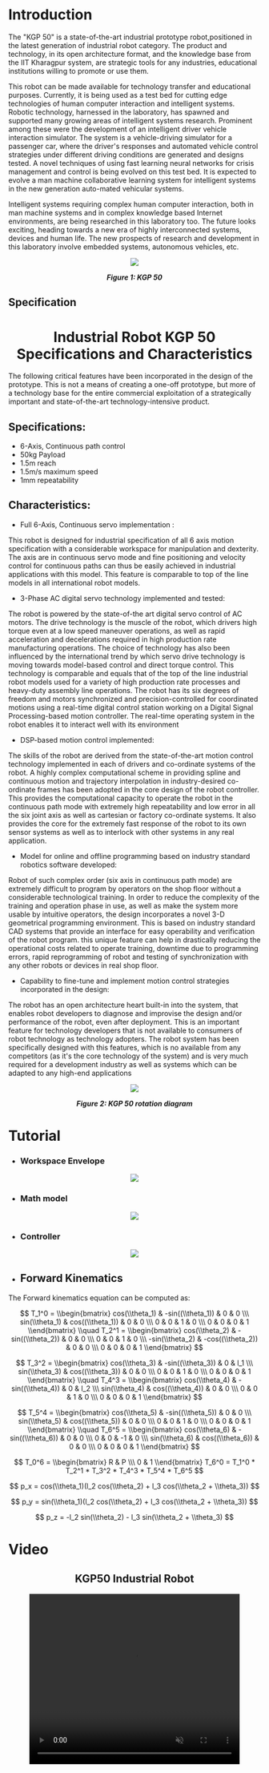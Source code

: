 #  Introduction

The "KGP 50" is a state-of-the-art industrial prototype robot,positioned in the latest generation of industrial robot category. The product and technology, in its open architecture format, and the knowledge base from the IIT Kharagpur system, are strategic tools for any industries, educational institutions willing to promote or use them.

This robot can be made available for technology transfer and educational purposes. Currently, it is being used as a test bed for cutting edge technologies of human computer interaction and intelligent systems. Robotic technology, harnessed in the laboratory, has spawned and supported many growing areas of intelligent systems research. Prominent among these were the development of an intelligent driver vehicle interaction simulator. The system is a vehicle-driving simulator for a passenger car, where the driver's responses and automated vehicle control strategies under different driving conditions are generated and designs tested. A novel techniques of using fast learning neural networks for crisis management and control is being evolved on this test bed. It is expected to evolve a man machine collaborative learning system for intelligent systems in the new generation auto-mated vehicular systems.

Intelligent systems requiring complex human computer interaction, both in man machine systems and in complex knowledge based Internet environments, are being researched in this laboratory too. The future looks exciting, heading towards a new era of highly interconnected systems, devices and human life. The new prospects of research and development in this laboratory involve embedded systems, autonomous vehicles, etc.

<center>
<img src="./images/kgp50.jpg">

***Figure 1: KGP 50***
</center>

##  Specification
<center>

# Industrial Robot KGP 50 Specifications and Characteristics

</center>

The following critical features have been incorporated in the design of the prototype. This is not a means of creating a one-off prototype, but more of a technology base for the entire commercial exploitation of a strategically important and state-of-the-art technology-intensive product.

## Specifications:

- 6-Axis, Continuous path control
- 50kg Payload
- 1.5m reach
- 1.5m/s maximum speed
- 1mm repeatability

## Characteristics:

- Full 6-Axis, Continuous servo implementation :

This robot is designed for industrial specification of all 6 axis motion specification with a considerable workspace for manipulation and dexterity. The axis are in continuous servo mode and fine positioning and velocity control for continuous paths can thus be easily achieved in industrial applications with this model. This feature is comparable to top of the line models in all international robot models.

- 3-Phase AC digital servo technology implemented and tested:

The robot is powered by the state-of-the art digital servo control of AC motors. The drive technology is the muscle of the robot, which drivers high torque even at a low speed maneuver operations, as well as rapid acceleration and decelerations required in high production rate manufacturing operations. The choice of technology has also been influenced by the international trend by which servo drive technology is moving towards model-based control and direct torque control. This technology is comparable and equals that of the top of the line industrial robot models used for a variety of high production rate processes and heavy-duty assembly line operations. The robot has its six degrees of freedom and motors synchronized and precision-controlled for coordinated motions using a real-time digital control station working on a Digital Signal Processing-based motion controller. The real-time operating system in the robot enables it to interact well with its environment

- DSP-based motion control implemented:

The skills of the robot are derived from the state-of-the-art motion control technology implemented in each of drivers and co-ordinate systems of the robot. A highly complex computational scheme in providing spline and continuous motion and trajectory interpolation in industry-desired co-ordinate frames has been adopted in the core design of the robot controller. This provides the computational capacity to operate the robot in the continuous path mode with extremely high repeatability and low error in all the six joint axis as well as cartesian or factory co-ordinate systems. It also provides the core for the extremely fast response of the robot to its own sensor systems as well as to interlock with other systems in any real application.

- Model for online and offline programming based on industry standard robotics software developed:

Robot of such complex order (six axis in continuous path mode) are extremely difficult to program by operators on the shop floor without a considerable technological training. In order to reduce the complexity of the training and operation phase in use, as well as make the system more usable by intuitive operators, the design incorporates a novel 3-D geometrical programming environment. This is based on industry standard CAD systems that provide an interface for easy operability and verification of the robot program. this unique feature can help in drastically reducing the operational costs related to operate training, downtime due to programming errors, rapid reprogramming of robot and testing of synchronization with any other robots or devices in real shop floor.

- Capability to fine-tune and implement motion control strategies incorporated in the design:

The robot has an open architecture heart built-in into the system, that enables robot developers to diagnose and improvise the design and/or performance of the robot, even after deployment. This is an important feature for technology developers that is not available to consumers of robot technology as technology adopters. The robot system has been specifically designed with this features, which is no available from any competitors (as it's the core technology of the system) and is very much required for a development industry as well as systems which can be adapted to any high-end applications

<center>
<img src="./images/kgp50d.jpg">

***Figure 2: KGP 50 rotation diagram***
</center>

#  Tutorial

- ### Workspace Envelope

<center>

<img src="./images/kgp50dimen.jpg">

</center>
    
- ### Math model

<center>

<img src="./images/kinematic.png">

</center>
    
- ### Controller

<center>

<img src="./images/control.png">

</center>

- ## Forward Kinematics

The Forward kinematics equation can be computed as:    

$$ T_1^0 = \\begin{bmatrix} cos(\\theta_1) & -sin((\\theta_1)) & 0 & 0 \\\ sin(\\theta_1) & cos((\\theta_1)) & 0 & 0 \\\ 0 & 0 & 1 & 0 \\\ 0 & 0 & 0 & 1 \\end{bmatrix} \\quad  T_2^1 = \\begin{bmatrix} cos(\\theta_2) & -sin((\\theta_2)) & 0 & 0 \\\ 0 & 0 & 1 & 0 \\\ -sin(\\theta_2) & -cos((\\theta_2)) & 0 & 0 \\\ 0 & 0 & 0 & 1 \\end{bmatrix} $$

$$ T_3^2 = \\begin{bmatrix} cos(\\theta_3) & -sin((\\theta_3)) & 0 & l_1 \\\ sin(\\theta_3) & cos((\\theta_3)) & 0 & 0 \\\ 0 & 0 & 1 & 0 \\\ 0 & 0 & 0 & 1 \\end{bmatrix} \\quad  T_4^3 = \\begin{bmatrix} cos(\\theta_4) & -sin((\\theta_4)) & 0 & l_2 \\\ sin(\\theta_4) & cos((\\theta_4)) & 0 & 0 \\\ 0 & 0 & 1 & 0 \\\ 0 & 0 & 0 & 1 \\end{bmatrix} $$

$$ T_5^4 = \\begin{bmatrix} cos(\\theta_5) & -sin((\\theta_5)) & 0 & 0 \\\ sin(\\theta_5) & cos((\\theta_5)) & 0 & 0 \\\ 0 & 0 & 1 & 0 \\\ 0 & 0 & 0 & 1 \\end{bmatrix} \\quad  T_6^5 = \\begin{bmatrix} cos(\\theta_6) & -sin((\\theta_6)) & 0 & 0 \\\ 0 & 0 & -1 & 0 \\\ sin(\\theta_6) & cos((\\theta_6)) & 0 & 0 \\\ 0 & 0 & 0 & 1 \\end{bmatrix} $$

$$ T_0^6 = \\begin{bmatrix} R & P \\\ 0 & 1 \\end{bmatrix} T_6^0 = T_1^0 * T_2^1 * T_3^2 * T_4^3 * T_5^4 * T_6^5 $$

$$ p_x = cos(\\theta_1)(l_2 cos(\\theta_2) + l_3 cos(\\theta_2 + \\theta_3)) $$

$$ p_y = sin(\\theta_1)(l_2 cos(\\theta_2) + l_3 cos(\\theta_2 + \\theta_3)) $$

$$ p_z = -l_2 sin(\\theta_2) - l_3 sin(\\theta_2 + \\theta_3) $$

# Video

<center>

## KGP50 Industrial Robot

<video controls="" muted="" autoplay="" width="420" height="340"><source src="./images/kgp50robot_2.mp4" type="video/mp4"></video>
</center>


<script id="MathJax-script" async src="https://cdn.jsdelivr.net/npm/mathjax@3/es5/tex-mml-chtml.js"></script>
